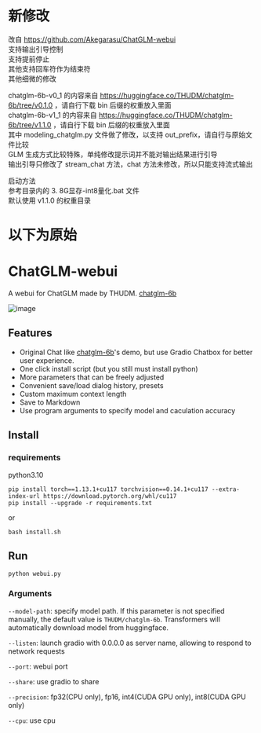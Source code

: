 # 新修改
改自 https://github.com/Akegarasu/ChatGLM-webui  
支持输出引导控制  
支持提前停止  
其他支持回车符作为结束符  
其他细微的修改  

chatglm-6b-v0_1 的内容来自 https://huggingface.co/THUDM/chatglm-6b/tree/v0.1.0 ，请自行下载 bin 后缀的权重放入里面  
chatglm-6b-v1_1 的内容来自 https://huggingface.co/THUDM/chatglm-6b/tree/v1.1.0 ，请自行下载 bin 后缀的权重放入里面  
其中 modeling_chatglm.py 文件做了修改，以支持 out_prefix，请自行与原始文件比较  
GLM 生成方式比较特殊，单纯修改提示词并不能对输出结果进行引导  
输出引导只修改了 stream_chat 方法，chat 方法未修改，所以只能支持流式输出  


启动方法  
参考目录内的 3. 8G显存-int8量化.bat 文件  
默认使用 v1.1.0 的权重目录

# 以下为原始

# ChatGLM-webui

A webui for ChatGLM made by THUDM. [chatglm-6b](https://huggingface.co/THUDM/chatglm-6b)

![image](https://user-images.githubusercontent.com/36563862/226985330-48e3b7f8-8c03-4778-af39-fd9b3a993d19.png)

## Features

- Original Chat like [chatglm-6b](https://huggingface.co/THUDM/chatglm-6b)'s demo, but use Gradio Chatbox for better user experience.
- One click install script (but you still must install python)
- More parameters that can be freely adjusted
- Convenient save/load dialog history, presets
- Custom maximum context length
- Save to Markdown
- Use program arguments to specify model and caculation accuracy

## Install

### requirements

python3.10

```shell
pip install torch==1.13.1+cu117 torchvision==0.14.1+cu117 --extra-index-url https://download.pytorch.org/whl/cu117
pip install --upgrade -r requirements.txt
```

or

```shell
bash install.sh
```

## Run

```shell
python webui.py
```

### Arguments

`--model-path`: specify model path. If this parameter is not specified manually, the default value is `THUDM/chatglm-6b`. Transformers will automatically download model from huggingface.

`--listen`: launch gradio with 0.0.0.0 as server name, allowing to respond to network requests

`--port`: webui port

`--share`: use gradio to share

`--precision`: fp32(CPU only), fp16, int4(CUDA GPU only), int8(CUDA GPU only)

`--cpu`: use cpu
